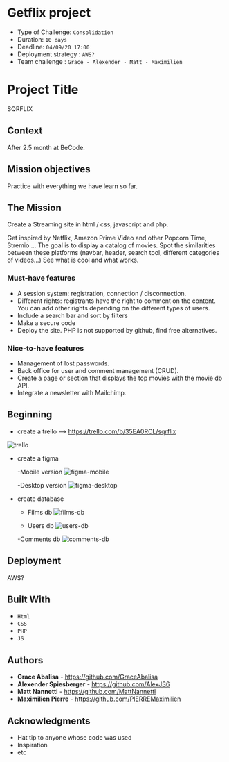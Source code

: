 # Getflix project

- Type of Challenge:  `Consolidation`
- Duration: `10 days`
- Deadline: `04/09/20 17:00`
- Deployment strategy : `AWS?`
- Team challenge :  `Grace - Alexender - Matt - Maximilien`

# Project Title

SQRFLIX

## Context 

After 2.5 month at BeCode.

## Mission objectives 

Practice with everything we have learn so far.

## The Mission

Create a Streaming site in html / css, javascript and php.

Get inspired by Netflix, Amazon Prime Video and other Popcorn Time, Stremio ... The goal is to display a catalog of movies. Spot the similarities between these platforms (navbar, header, search tool, different categories of videos…) See what is cool and what works.

### Must-have features

- A session system: registration, connection / disconnection.
- Different rights: registrants have the right to comment on the content. You can add other rights depending on the different types of users.
- Include a search bar and sort by filters
- Make a secure code
- Deploy the site. PHP is not supported by github, find free alternatives.

### Nice-to-have features

- Management of lost passwords.
- Back office for user and comment management (CRUD).
- Create a page or section that displays the top movies with the movie db API.
- Integrate a newsletter with Mailchimp.

## Beginning

- create a trello --> https://trello.com/b/35EA0RCL/sqrflix
 
 ![trello]()

- create a figma 
 
    -Mobile version
    ![figma-mobile]()

    -Desktop version
    ![figma-desktop]()

- create database
  
    - Films db
    ![films-db]()
  
    - Users db
    ![users-db]()

    -Comments db
    ![comments-db]()

## Deployment

 AWS?

## Built With

* `Html`
* `CSS`
* `PHP`
* `JS`

## Authors

* **Grace Abalisa** - https://github.com/GraceAbalisa
* **Alexender Spiesberger** - https://github.com/AlexJS6
* **Matt Nannetti** - https://github.com/MattNannetti
* **Maximilien Pierre** - https://github.com/PIERREMaximilien

## Acknowledgments

* Hat tip to anyone whose code was used
* Inspiration
* etc
